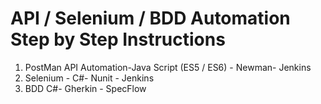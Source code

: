 # API / Selenium / BDD Automation Step by Step Instructions
 1. PostMan API Automation-Java Script (ES5 / ES6) - Newman- Jenkins 
 2. Selenium - C#- Nunit - Jenkins 
 3. BDD C#- Gherkin - SpecFlow 

